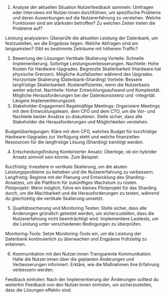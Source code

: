 1. Analyse der aktuellen Situation
Nutzerfeedback sammeln: Umfragen oder Interviews mit Nutzer:innen durchführen, um spezifische Probleme und deren Auswirkungen auf die Nutzererfahrung zu verstehen.
Welche Funktionen sind am stärksten betroffen? Zu welchen Zeiten treten die Probleme auf?

Leistung analysieren: Überprüfe die aktuellen Leistung der Datenbank, um festzustellen, wo die Engpässe liegen. 
Welche Abfragen sind am langsamsten? Gibt es bestimmte Zeiträume mit höherem Traffic?

2. Bewertung der Lösungen
Vertikale Skalierung
Vorteile:
Schnelle Implementierung.
Sofortige Leistungsverbesserungen.
Nachteile:
Hohe Kosten für Hardware-Upgrades.
Begrenzte Skalierbarkeit (Hardware hat physische Grenzen).
Mögliche Ausfallzeiten während des Upgrades.
Horizontale Skalierung (Datenbank-Sharding)
Vorteile:
Bessere langfristige Skalierbarkeit.
Kosteneffizienter, wenn die Nutzerbasis weiter wächst.
Nachteile:
Hoher Entwicklungsaufwand und Komplexität.
Mögliche Herausforderungen bei der Datenkonsistenz und -integrität.
Längere Implementierungszeit.
3. Stakeholder-Engagement
Regelmäßige Meetings: Organisiere Meetings mit dem Entwicklungsteam, dem CFO und dem CTO, um die Vor- und Nachteile beider Ansätze zu diskutieren.
Stelle sicher, dass alle Stakeholder die Herausforderungen und Möglichkeiten verstehen.

Budgetüberlegungen: Kläre mit dem CFO, welches Budget für kurzfristige Hardware-Upgrades zur Verfügung steht 
und welche finanziellen Ressourcen für die langfristige Lösung (Sharding) benötigt werden.

4. Entscheidungsfindung
Kombinierter Ansatz: Überlege, ob ein hybrider Ansatz sinnvoll sein könnte. Zum Beispiel:

Kurzfristig: Investiere in vertikale Skalierung, um die akuten Leistungsprobleme zu beheben und die Nutzererfahrung zu verbessern.
Langfristig: Beginne mit der Planung und Entwicklung des Sharding-Ansatzes, um die Plattform für zukünftiges Wachstum zu rüsten.
Pilotprojekt: Wenn möglich, führe ein kleines Pilotprojekt für das Sharding durch, um die Machbarkeit und die Herausforderungen zu testen, 
während du gleichzeitig die vertikale Skalierung umsetzt.

5. Qualitätssicherung und Monitoring
Testen: Stelle sicher, dass alle Änderungen gründlich getestet werden, um sicherzustellen, dass die Nutzererfahrung nicht beeinträchtigt wird.
Implementiere Lasttests, um die Leistung unter verschiedenen Bedingungen zu überprüfen.

Monitoring-Tools: Setze Monitoring-Tools ein, um die Leistung der Datenbank kontinuierlich zu überwachen und Engpässe frühzeitig zu erkennen.

6. Kommunikation mit den Nutzer:innen
Transparente Kommunikation: Halte die Nutzer:innen über die geplanten Änderungen und Verbesserungen informiert. Erkläre, wie die Maßnahmen ihre Erfahrung verbessern werden.

Feedback einholen: Nach der Implementierung der Änderungen solltest du weiterhin Feedback von den Nutzer:innen einholen, um sicherzustellen, dass die Lösungen effektiv sind.
